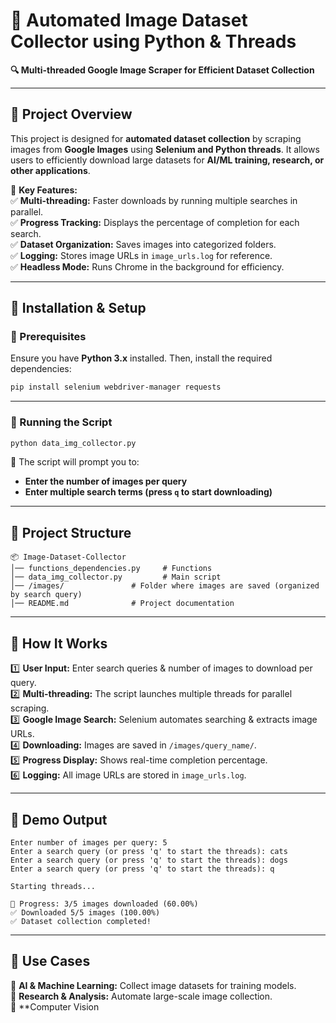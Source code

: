 # 📸 **Automated Image Dataset Collector using Python & Threads**  
**🔍 Multi-threaded Google Image Scraper for Efficient Dataset Collection**  

---

## 📜 **Project Overview**  
This project is designed for **automated dataset collection** by scraping images from **Google Images** using **Selenium and Python threads**. It allows users to efficiently download large datasets for **AI/ML training, research, or other applications**.  

🚀 **Key Features:**  
✅ **Multi-threading:** Faster downloads by running multiple searches in parallel.  
✅ **Progress Tracking:** Displays the percentage of completion for each search.  
✅ **Dataset Organization:** Saves images into categorized folders.  
✅ **Logging:** Stores image URLs in `image_urls.log` for reference.  
✅ **Headless Mode:** Runs Chrome in the background for efficiency.  

---

## 🔧 **Installation & Setup**  

### **📌 Prerequisites**  
Ensure you have **Python 3.x** installed. Then, install the required dependencies:  

```bash
pip install selenium webdriver-manager requests
```

---

### **📌 Running the Script**  

```bash
python data_img_collector.py
```

🔹 The script will prompt you to:  
- **Enter the number of images per query**  
- **Enter multiple search terms (press `q` to start downloading)**  

---

## 📂 **Project Structure**  

```
📦 Image-Dataset-Collector
│── functions_dependencies.py     # Functions
│── data_img_collector.py         # Main script
│── /images/               # Folder where images are saved (organized by search query)
│── README.md              # Project documentation
```

---

## 🎯 **How It Works**  

1️⃣ **User Input:** Enter search queries & number of images to download per query.  
2️⃣ **Multi-threading:** The script launches multiple threads for parallel scraping.  
3️⃣ **Google Image Search:** Selenium automates searching & extracts image URLs.  
4️⃣ **Downloading:** Images are saved in `/images/query_name/`.  
5️⃣ **Progress Display:** Shows real-time completion percentage.  
6️⃣ **Logging:** All image URLs are stored in `image_urls.log`.  

---

## 🚀 **Demo Output**  
```
Enter number of images per query: 5
Enter a search query (or press 'q' to start the threads): cats
Enter a search query (or press 'q' to start the threads): dogs
Enter a search query (or press 'q' to start the threads): q

Starting threads...

🔄 Progress: 3/5 images downloaded (60.00%)
✅ Downloaded 5/5 images (100.00%)
✅ Dataset collection completed!
```

---

## 📌 **Use Cases**  
🔹 **AI & Machine Learning:** Collect image datasets for training models.  
🔹 **Research & Analysis:** Automate large-scale image collection.  
🔹 **Computer Vision